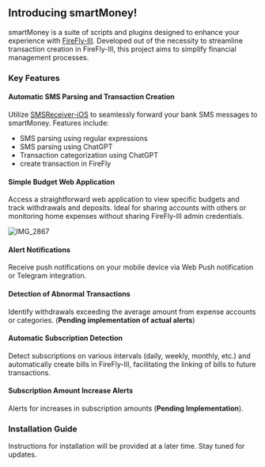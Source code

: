 ## Introducing smartMoney!

smartMoney is a suite of scripts and plugins designed to enhance your experience with [FireFly-III](https://firefly-iii.org/ "FireFly-III"). Developed out of the necessity to streamline transaction creation in FireFly-III, this project aims to simplify financial management processes.

### Key Features

#### Automatic SMS Parsing and Transaction Creation
Utilize [SMSReceiver-iOS](https://github.com/mrahmadt/SMSReceiver-iOS "SMSReceiver-iOS") to seamlessly forward your bank SMS messages to smartMoney. Features include:
- SMS parsing using regular expressions
- SMS parsing using ChatGPT
- Transaction categorization using ChatGPT
- create transaction in FireFly

#### Simple Budget Web Application
Access a straightforward web application to view specific budgets and track withdrawals and deposits. Ideal for sharing accounts with others or monitoring home expenses without sharing FireFly-III admin credentials.

![IMG_2867](https://github.com/mrahmadt/smartMoney/assets/957921/99e81f1e-720d-4d6d-980c-8bb767782bbc)




#### Alert Notifications
Receive push notifications on your mobile device via Web Push notification or Telegram integration.

#### Detection of Abnormal Transactions
Identify withdrawals exceeding the average amount from expense accounts or categories. (**Pending implementation of actual alerts**)

#### Automatic Subscription Detection
Detect subscriptions on various intervals (daily, weekly, monthly, etc.) and automatically create bills in FireFly-III, facilitating the linking of bills to future transactions.

#### Subscription Amount Increase Alerts
Alerts for increases in subscription amounts (**Pending Implementation**).





### Installation Guide
Instructions for installation will be provided at a later time. Stay tuned for updates.
